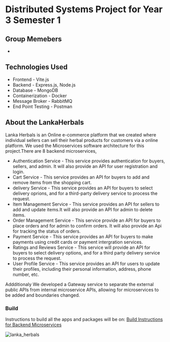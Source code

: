 # Distributed Systems Project for Year 3 Semester 1

## Group Memebers

* 

## Technologies Used

+ Frontend - Vite.js
+ Backend - Express.js, Node.js
+ Database - MongoDB
+ Containerization - Docker
+ Message Broker - RabbitMQ
+ End Point Testing - Postman

## About the LankaHerbals

Lanka Herbals is an Online e-commerce platform that we created where individual sellers can sell their herbal products for customers via a online platform. We used the Microservices software architecture for this project.There are 8 backend microservices,
+ Authentication Service - This service provides authentication for buyers, sellers, and admin. It will also provide an API for user registration and login.
+ Cart Service - This service provides an API for buyers to add and remove items from the shopping cart.
+ delivery Service - This service provides an API for buyers to select delivery oprions, and for a third-party delivery service to process the request.
+ Item Management Service - This service provides an API for sellers to add and update items.It will also provide an API for admin to delete items.
+ Order Management Service - This service provide an API for buyers to place orders and for admin to confirm orders. It will also provide an Api for tracking the status of orders.
+ Payment Service - This service provides an API for buyers to make payments using credit cards or payment intergration services.
+ Ratings and Reviews Service - This service will provide an API for buyers to select delivery options, and for a third party delivery service to process the request.
+ User Profile Service - This service provides an API for users to update their profiles, including their personal information, address, phone number, etc.

Addditionaly We developed a Gateway service to separate the external public APIs from internal microservice APIs, allowing for microservices to be added and boundaries changed.

### Build

Instructions to build all the apps and packages will be on:
[Build Instructions for Backend Microservices](/backend/readme.md)


![lanka_herbals](https://github.com/IT21064418/Y3.S1.WE.SE.01.01_CSSE_21/assets/87406509/f3be4642-4d7c-4792-8920-49e47510adb6)

